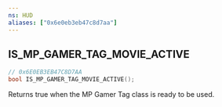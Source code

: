 ```yaml
---
ns: HUD
aliases: ["0x6e0eb3eb47c8d7aa"]
---
```

## IS_MP_GAMER_TAG_MOVIE_ACTIVE

```c
// 0x6E0EB3EB47C8D7AA
bool IS_MP_GAMER_TAG_MOVIE_ACTIVE();
```

Returns true when the MP Gamer Tag class is ready to be used.

